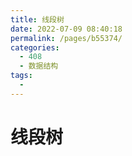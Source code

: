 ```yaml
---
title: 线段树
date: 2022-07-09 08:40:18
permalink: /pages/b55374/
categories:
  - 408
  - 数据结构
tags:
  - 
---
```

# 线段树

